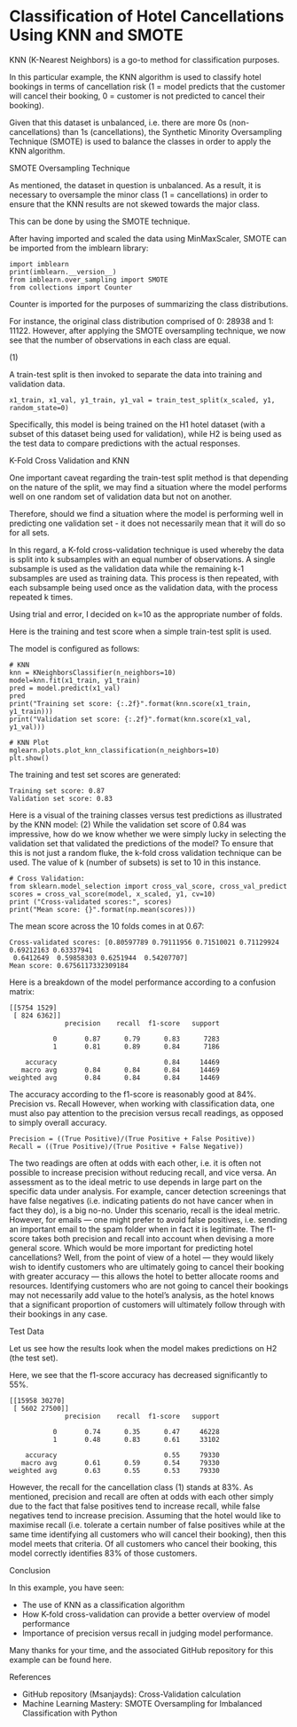 # Classification of Hotel Cancellations Using KNN and SMOTE

KNN (K-Nearest Neighbors) is a go-to method for classification purposes.

In this particular example, the KNN algorithm is used to classify hotel bookings in terms of cancellation risk (1 = model predicts that the customer will cancel their booking, 0 = customer is not predicted to cancel their booking).

Given that this dataset is unbalanced, i.e. there are more 0s (non-cancellations) than 1s (cancellations), the Synthetic Minority Oversampling Technique (SMOTE) is used to balance the classes in order to apply the KNN algorithm.

SMOTE Oversampling Technique

As mentioned, the dataset in question is unbalanced. As a result, it is necessary to oversample the minor class (1 = cancellations) in order to ensure that the KNN results are not skewed towards the major class.

This can be done by using the SMOTE technique.

After having imported and scaled the data using MinMaxScaler, SMOTE can be imported from the imblearn library:

```
import imblearn
print(imblearn.__version__)
from imblearn.over_sampling import SMOTE
from collections import Counter
```

Counter is imported for the purposes of summarizing the class distributions.

For instance, the original class distribution comprised of 0: 28938 and 1: 11122. However, after applying the SMOTE oversampling technique, we now see that the number of observations in each class are equal.

(1)

A train-test split is then invoked to separate the data into training and validation data.

```
x1_train, x1_val, y1_train, y1_val = train_test_split(x_scaled, y1, random_state=0)
```

Specifically, this model is being trained on the H1 hotel dataset (with a subset of this dataset being used for validation), while H2 is being used as the test data to compare predictions with the actual responses.

K-Fold Cross Validation and KNN

One important caveat regarding the train-test split method is that depending on the nature of the split, we may find a situation where the model performs well on one random set of validation data but not on another.

Therefore, should we find a situation where the model is performing well in predicting one validation set - it does not necessarily mean that it will do so for all sets.

In this regard, a K-fold cross-validation technique is used whereby the data is split into k subsamples with an equal number of observations. A single subsample is used as the validation data while the remaining k-1 subsamples are used as training data. This process is then repeated, with each subsample being used once as the validation data, with the process repeated k times.

Using trial and error, I decided on k=10 as the appropriate number of folds.

Here is the training and test score when a simple train-test split is used.

The model is configured as follows:

```
# KNN
knn = KNeighborsClassifier(n_neighbors=10)
model=knn.fit(x1_train, y1_train)
pred = model.predict(x1_val)
pred
print("Training set score: {:.2f}".format(knn.score(x1_train, y1_train)))
print("Validation set score: {:.2f}".format(knn.score(x1_val, y1_val)))

# KNN Plot
mglearn.plots.plot_knn_classification(n_neighbors=10)
plt.show()
```

The training and test set scores are generated:

```
Training set score: 0.87
Validation set score: 0.83
```
Here is a visual of the training classes versus test predictions as illustrated by the KNN model:
(2)
While the validation set score of 0.84 was impressive, how do we know whether we were simply lucky in selecting the validation set that validated the predictions of the model? To ensure that this is not just a random fluke, the k-fold cross validation technique can be used.
The value of k (number of subsets) is set to 10 in this instance.
```
# Cross Validation: 
from sklearn.model_selection import cross_val_score, cross_val_predict
scores = cross_val_score(model, x_scaled, y1, cv=10)
print ("Cross-validated scores:", scores)
print("Mean score: {}".format(np.mean(scores)))
```
The mean score across the 10 folds comes in at 0.67:
```
Cross-validated scores: [0.80597789 0.79111956 0.71510021 0.71129924 0.69212163 0.63337941
 0.6412649  0.59858303 0.6251944  0.54207707]
Mean score: 0.6756117332309184
```
Here is a breakdown of the model performance according to a confusion matrix:
```
[[5754 1529]
 [ 824 6362]]
              precision    recall  f1-score   support

           0       0.87      0.79      0.83      7283
           1       0.81      0.89      0.84      7186

    accuracy                           0.84     14469
   macro avg       0.84      0.84      0.84     14469
weighted avg       0.84      0.84      0.84     14469
```
The accuracy according to the f1-score is reasonably good at 84%.
Precision vs. Recall
However, when working with classification data, one must also pay attention to the precision versus recall readings, as opposed to simply overall accuracy.
```
Precision = ((True Positive)/(True Positive + False Positive))
Recall = ((True Positive)/(True Positive + False Negative))
```
The two readings are often at odds with each other, i.e. it is often not possible to increase precision without reducing recall, and vice versa.
An assessment as to the ideal metric to use depends in large part on the specific data under analysis. For example, cancer detection screenings that have false negatives (i.e. indicating patients do not have cancer when in fact they do), is a big no-no. Under this scenario, recall is the ideal metric.
However, for emails — one might prefer to avoid false positives, i.e. sending an important email to the spam folder when in fact it is legitimate.
The f1-score takes both precision and recall into account when devising a more general score.
Which would be more important for predicting hotel cancellations?
Well, from the point of view of a hotel — they would likely wish to identify customers who are ultimately going to cancel their booking with greater accuracy — this allows the hotel to better allocate rooms and resources. Identifying customers who are not going to cancel their bookings may not necessarily add value to the hotel’s analysis, as the hotel knows that a significant proportion of customers will ultimately follow through with their bookings in any case.

Test Data

Let us see how the results look when the model makes predictions on H2 (the test set).

Here, we see that the f1-score accuracy has decreased significantly to 55%.

```
[[15958 30270]
 [ 5602 27500]]
              precision    recall  f1-score   support

           0       0.74      0.35      0.47     46228
           1       0.48      0.83      0.61     33102

    accuracy                           0.55     79330
   macro avg       0.61      0.59      0.54     79330
weighted avg       0.63      0.55      0.53     79330
```

However, the recall for the cancellation class (1) stands at 83%. As mentioned, precision and recall are often at odds with each other simply due to the fact that false positives tend to increase recall, while false negatives tend to increase precision.
Assuming that the hotel would like to maximise recall (i.e. tolerate a certain number of false positives while at the same time identifying all customers who will cancel their booking), then this model meets that criteria.
Of all customers who cancel their booking, this model correctly identifies 83% of those customers.

Conclusion

In this example, you have seen:

- The use of KNN as a classification algorithm
- How K-fold cross-validation can provide a better overview of model performance
- Importance of precision versus recall in judging model performance.

Many thanks for your time, and the associated GitHub repository for this example can be found here.

References

- GitHub repository (Msanjayds): Cross-Validation calculation
- Machine Learning Mastery: SMOTE Oversampling for Imbalanced Classification with Python
